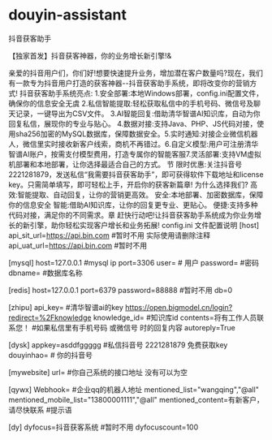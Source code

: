# douyin-assistant
抖音获客助手

【独家首发】抖音获客神器，你的业务增长新引擎!&

 亲爱的抖音用户们，你们好!想要快速提升业务，增加潜在客户数量吗?现在，我们有一款专为抖音用户打造的获客神器--抖音获客助手系统，即将改变你的营销方式!
 抖音获客助手系统亮点:
1.安全部署:本地Windows部署，config.ini配置文件，确保你的信息安全无虞
2.私信智能提取:轻松获取私信中的手机号码、微信号及聊天记录，一键导出为CSV文件。
3.AI智能回复:借助清华智谱AI知识库，自动为你回复私信，展现你的专业与贴心。
4.数据对接:支持Java、PHP、JS代码对接，使用sha256加密的MySQL数据库，保障数据安全。5.实时通知:对接企业微信机器人，微信里实时接收新客户线索，商机不再错过。6.自定义模型:用户可注册清华智谱AI账户，按需支付模型费用，打造专属你的智能客服7.灵活部署:支持VM虚拟机部署和本地部署，让你选择最适合自己的方式。
节 限时优惠:关注抖音号2221281879，发送私信“我需要抖音获客助手”，即可获得软件下载地址和license key。只需简单填写，即可轻松上手，开启你的获客新篇章!
为什么选择我们?
高效:智能提取、自动回复，让你的营销更高效。
安全:本地部署、加密数据库，保障你的信息安全
智能:借助AI知识库，让你的回复更专业、更贴心。
便捷:支持多种代码对接，满足你的不同需求。章
赶快行动吧!让抖音获客助手系统成为你业务增长的新引擎，助你轻松实现客户增长和业务拓展!
config.ini 文件配置说明
[host]
api_sit_url=https://api.bin.com    #暂时不用     实际使用请删除注释
api_uat_url=https://api.bin.com   #暂时不用

[mysql]
host=127.0.0.1    #mysql ip
port=3306
user=              # 用户
password=          #密码
dbname=            #数据库名称


[redis]
host=127.0.0.1
port=6379
password=88888        #暂时不用
db=0


[zhipu]
api_key=              #清华智谱ai的key https://open.bigmodel.cn/login?redirect=%2Fknowledge
knowledge_id=         #知识库id
contents=将有工作人员联系您！  #如果私信里有手机号码 或微信号 时的回复内容
autoreply=True

[dysk]
appkey=asddfggggg      #私信抖音号 2221281879 免费获取key
douyinhao=             # 你的抖音号

[mywebsite]
url=                   #你自己系统的接口地址   没有可以为空


[qywx]
Webhook=            #企业qq的机器人地址
mentioned_list="wangqing","@all"
mentioned_mobile_list="13800001111","@all"
mentioned_content=有新客户，请尽快联系     #提示语


[dy]
dyfocus=抖音获客系统       #暂时不用
dyfocuscount=100
